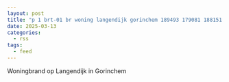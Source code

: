 ```yaml
---
layout: post
title: "p 1 brt-01 br woning langendijk gorinchem 189493 179081 188151 188131 205533"
date: 2025-03-13
categories: 
  - rss
tags: 
  - feed
---
```


Woningbrand op Langendijk in Gorinchem
